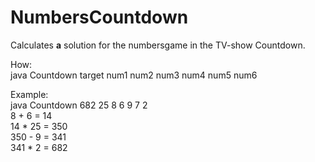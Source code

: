 # NumbersCountdown
Calculates **a** solution for the numbersgame in the TV-show Countdown.

How:  
java Countdown target num1 num2 num3 num4 num5 num6

Example:  
java Countdown 682 25 8 6 9 7 2  
8 + 6 = 14  
14 * 25 = 350  
350 - 9 = 341  
341 * 2 = 682  
